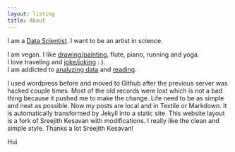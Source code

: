 ```yaml
---
layout: listing
title: About
---
```


I am a [Data Scientist](http://linhui.org/vitae/). I want to be an artist in science.

I am vegan. 
I like [drawing/painting](http://linhui.org/Salt/), flute, piano, running and yoga.   
I love traveling and [joke/joking](http://hui1987.com/jokes.html) : ).   
I am addicted to [analyzing data](http://scientistcafe.com) and [reading](http://hui1987.com).   

I used wordpress before and moved to Github after the previous server was hacked couple times. 
Most of the old records were lost which is not a bad thing because it pushed me to make the change. 
Life need to be as simple and neat as possible. Now my posts are local and in Textile or Markdown. 
It is automatically transformed by Jekyll into a static site. This website layout is a fork of Sreejith Kesavan 
with modifications. I really like the clean and simple style. Thanks a lot Sreejith Kesavan!

Hui

